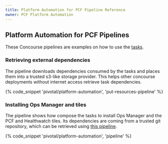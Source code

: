 ```yaml
---
title: Platform Automation for PCF Pipeline Reference
owner: PCF Platform Automation
---
```


##  Platform Automation for PCF Pipelines
These Concourse pipelines are examples
on how to use the [tasks](task-reference.md).


### Retrieving external dependencies

The pipeline downloads dependencies consumed by the tasks
and places them into a trusted s3-like storage provider.
This helps other concourse deployments without internet access
retrieve task dependencies.

{% code_snippet 'pivotal/platform-automation', 'put-resources-pipeline' %}

### Installing Ops Manager and tiles

The pipeline shows how compose the tasks to install Ops Manager and the PCF and Healthwatch tiles.
Its dependencies are coming from a trusted git repository,
which can be retrieved using [this pipeline](#retrieving-external-dependencies).

{% code_snippet 'pivotal/platform-automation', 'pipeline' %}
